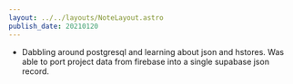 ```yaml
---
layout: ../../layouts/NoteLayout.astro
publish_date: 20210120
---
```


- Dabbling around postgresql and learning about json and hstores. Was able to port project data from firebase into a single supabase json record.

